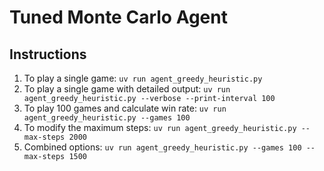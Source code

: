 # Tuned Monte Carlo Agent

## Instructions

1. To play a single game: `uv run agent_greedy_heuristic.py`
2. To play a single game with detailed output: `uv run agent_greedy_heuristic.py --verbose --print-interval 100`
3. To play 100 games and calculate win rate: `uv run agent_greedy_heuristic.py --games 100`
4. To modify the maximum steps: `uv run agent_greedy_heuristic.py --max-steps 2000`
5. Combined options: `uv run agent_greedy_heuristic.py --games 100 --max-steps 1500`
